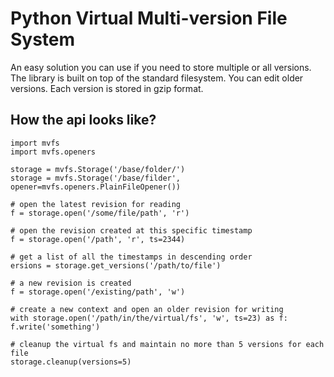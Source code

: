 
Python Virtual Multi-version File System
========================================

An easy solution you can use if you need to store multiple or all versions.
The library is built on top of the standard filesystem.
You can edit older versions. Each version is stored in gzip format.

How the api looks like?
-----------------------

    import mvfs
    import mvfs.openers
    
    storage = mvfs.Storage('/base/folder/')
    storage = mvfs.Storage('/base/filder', opener=mvfs.openers.PlainFileOpener())

    # open the latest revision for reading
    f = storage.open('/some/file/path', 'r') 

    # open the revision created at this specific timestamp
    f = storage.open('/path', 'r', ts=2344) 

    # get a list of all the timestamps in descending order
    ersions = storage.get_versions('/path/to/file') 

    # a new revision is created
    f = storage.open('/existing/path', 'w') 

    # create a new context and open an older revision for writing
    with storage.open('/path/in/the/virtual/fs', 'w', ts=23) as f:
    f.write('something')

    # cleanup the virtual fs and maintain no more than 5 versions for each file
    storage.cleanup(versions=5)  


